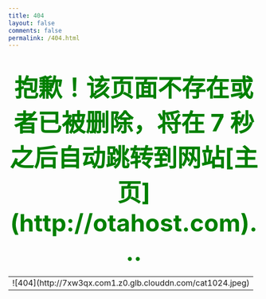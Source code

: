 ```yaml
---
title: 404
layout: false
comments: false
permalink: /404.html
---
```

<meta http-equiv="Content-Type" content="text/html; charset=utf-8">
<style type="text/css">a{text-decoration:none;color:blue}</style>
<div align = center><h1><font color=green size=7>抱歉！该页面不存在或者已被删除，将在 <span id="wait">7</span> 秒之后自动跳转到网站[主页](http://otahost.com)...</font></h1></div> 
<script language="JavaScript">
function TimeLocation(href,elemId){
var elem = document.getElementById(elemId);
var interval = setInterval(function(){
        var time = --elem.innerHTML;
  if(time <= 0) {
   location.href = href;
   clearInterval(interval);
  }
},1000);
}
window.onload=function()
{
TimeLocation('/','wait');
}
function myrefresh()
{
window.location="/";
}
setTimeout('myrefresh()',7000);
</script>

<table width="100%" height="100%" cellpadding="0" cellspacing="0">
<tr>
<td valign="middle" align="center">
![404](http://7xw3qx.com1.z0.glb.clouddn.com/cat1024.jpeg)
</td>
</tr>
</table>
